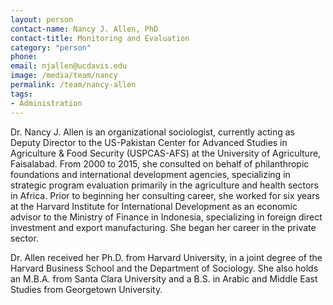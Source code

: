 ```yaml
---
layout: person
contact-name: Nancy J. Allen, PhD
contact-title: Monitoring and Evaluation
category: "person"
phone:
email: njallen@ucdavis.edu
image: /media/team/nancy
permalink: /team/nancy-allen
tags:
- Administration
---
```


Dr. Nancy J. Allen is an organizational sociologist, currently acting as Deputy Director to the US-Pakistan Center for Advanced Studies in Agriculture & Food Security (USPCAS-AFS) at the University of Agriculture, Faisalabad.  From 2000 to 2015, she consulted on behalf of philanthropic foundations and international development agencies, specializing in strategic program evaluation primarily in the agriculture and health sectors in Africa. Prior to beginning her consulting career, she worked for six years at the Harvard Institute for International Development as an economic advisor to the Ministry of Finance in Indonesia, specializing in foreign direct investment and export manufacturing. She began her career in the private sector.

Dr. Allen received her Ph.D. from Harvard University, in a joint degree of the Harvard Business School and the Department of Sociology. She also holds an M.B.A. from Santa Clara University and a B.S. in Arabic and Middle East Studies from Georgetown University.
